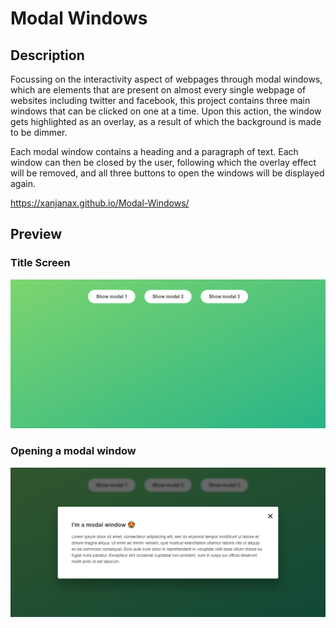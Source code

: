 # Modal Windows 

## Description 

Focussing on the interactivity aspect of webpages through modal windows, which are elements that are present on almost every single webpage of websites including twitter and facebook, this project contains three main windows that can be clicked on one at a time. Upon this action, the window gets highlighted as an overlay, as a result of which the background is made to be dimmer. 

Each modal window contains a heading and a paragraph of text. Each window can then be closed by the user, following which the overlay effect will be removed, and all three buttons to open the windows will be displayed again. 

https://xanjanax.github.io/Modal-Windows/ 

## Preview 

### Title Screen 

<img src="Screenshot_Modal Windows(1).png">

### Opening a modal window 

<img src="Screenshot_Modal Windows(2).png">
